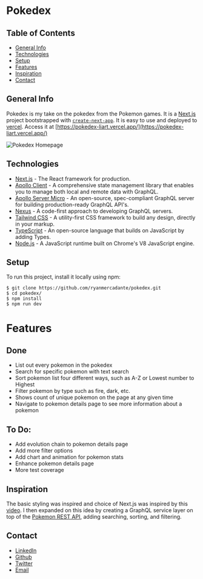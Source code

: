 # Pokedex

## Table of Contents

- [General Info](#general-info)
- [Technologies](#technologies)
- [Setup](#setup)
- [Features](#features)
- [Inspiration](#inspiration)
- [Contact](#contact)

## General Info

Pokedex is my take on the pokedex from the Pokemon games. It is a [Next.js](https://nextjs.org/) project bootstrapped with [`create-next-app`](https://github.com/vercel/next.js/tree/canary/packages/create-next-app). It is easy to use and deployed to [vercel](https://vercel.com). Access it at [https://pokedex-liart.vercel.app/](https://pokedex-liart.vercel.app/)

![Pokedex Homepage](https://user-images.githubusercontent.com/44175581/119437938-1b867600-bced-11eb-94fd-7bebb966235d.png)

## Technologies

- [Next.js](https://nextjs.org/) - The React framework for production.
- [Apollo Client](https://www.apollographql.com/docs/react/) - A comprehensive state management library that enables you to manage both local and remote data with GraphQL.
- [Apollo Server Micro](https://www.apollographql.com/docs/apollo-server/) - An open-source, spec-compliant GraphQL server for building production-ready GraphQL API's.
- [Nexus](https://nexusjs.org/) - A code-first approach to developing GraphQL servers.
- [Tailwind CSS](https://tailwindcss.com/) - A utility-first CSS framework to build any design, directly in your markup.
- [TypeScript](https://www.typescriptlang.org/) - An open-source language that builds on JavaScript by adding Types.
- [Node.js](https://nodejs.org/en/) - A JavaScript runtime built on Chrome's V8 JavaScript engine.

## Setup

To run this project, install it locally using npm:

```
$ git clone https://github.com/ryanmercadante/pokedex.git
$ cd pokedex/
$ npm install
$ npm run dev
```

# Features

## Done

- List out every pokemon in the pokedex
- Search for specific pokemon with text search
- Sort pokemon list four different ways, such as A-Z or Lowest number to Highest
- Filter pokemon by type such as fire, dark, etc.
- Shows count of unique pokemon on the page at any given time
- Navigate to pokemon details page to see more information about a pokemon

## To Do:

- Add evolution chain to pokemon details page
- Add more filter options
- Add chart and animation for pokemon stats
- Enhance pokemon details page
- More test coverage

## Inspiration

The basic styling was inspired and choice of Next.js was inspired by this [video](https://www.youtube.com/watch?v=LMRAEUPkFXI). I then expanded on this idea by creating a GraphQL service layer on top of the [Pokemon REST API](https://pokeapi.co/docs/v2), adding searching, sorting, and filtering.

## Contact

- [LinkedIn](https://www.linkedin.com/in/ryan-mercadante-11a035152/)
- [Github](https://www.github.com/ryanmercadante)
- [Twitter](https://twitter.com/RyanMercadante)
- [Email](mailto:ryan.a.mercadante@gmail.com)
